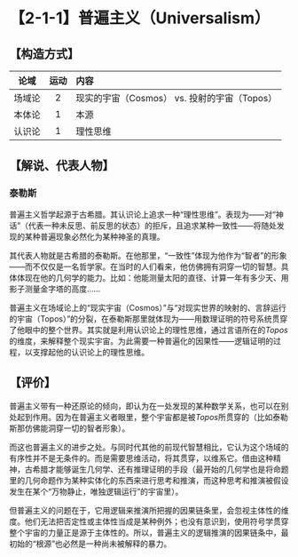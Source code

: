 # 【2-1-1】普遍主义（Universalism）
## 【构造方式】
|  论域  | 运动 | 内容                                         |
| :----: | :--: | :------------------------------------------- |
| 场域论 |  2   | 现实的宇宙（Cosmos） vs. 投射的宇宙（Topos） |
| 本体论 |  1   | 本源                                         |
| 认识论 |  1   | 理性思维                                     |

## 【解说、代表人物】

### 泰勒斯

普遍主义哲学起源于古希腊。其认识论上追求一种“理性思维”。表现为——对“神话”（代表一种未反思、前反思的状态）的拒斥，且追求某种一致性——将随处发现的某种普遍现象必然化为某种神圣的真理。

其代表人物就是古希腊的泰勒斯。在他那里，“一致性”体现为他作为“智者”的形象——而不仅仅是一名哲学家。在当时的人们看来，他仿佛拥有洞穿一切的智慧。具体体现在他的几何学的能力。比如：他能测量太阳的直径、计算一年有多少天、用影子测量金字塔的高度……

普遍主义在场域论上的“现实宇宙（Cosmos）”与“对现实世界的映射的、言辞运行的宇宙（Topos）”的分裂，在泰勒斯那里就体现为——用数理证明的符号系统贯穿了他眼中的整个世界。其实就是利用认识论上的理性思维，通过言语所在的*Topos*的维度，来解释整个现实宇宙。为此需要一种普遍化的因果性——逻辑证明的过程，以支撑起他的认识论上的理性思维。

## 【评价】

普遍主义带有一种还原论的倾向，即认为在一处发现的某种数学关系，也可以在别处起到作用。因为在普遍主义者眼里，整个宇宙都是被*Topos*所贯穿的（比如泰勒斯那仿佛能洞穿一切的智者形象）。

而这也普遍主义的进步之处。与同时代其他的前现代智慧相比，它认为这个场域的有序性并不是无条件的。而是需要思维活动，将其贯穿，以维系它。借由这种精神，古希腊才能够诞生几何学、还有推理证明的手段（最开始的几何学也是将命题里的几何命题作为某种实体化的东西来进行思考和推演，而这种思考和推演被假设发生在某个“万物静止，唯独逻辑运行”的宇宙里）。

但普遍主义的问题在于，它用逻辑来推演所把握的因果链条里，会忽视主体性的维度。他们无法把否定性或主体性当成是某种例外；也没有意识到，使用符号学贯穿整个宇宙的力量正是源于主体性的。所以，普遍主义的逻辑推演的因果链条中，最初始的“根源”也必然是一种尚未被解释的暴力。